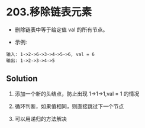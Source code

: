 # 203.移除链表元素

- 删除链表中等于给定值 val 的所有节点。

- 示例:

```shell
输入: 1->2->6->3->4->5->6, val = 6
输出: 1->2->3->4->5
```

## Solution

1. 添加一个新的头结点，防止出现 1->1->1,val = 1 的情况

2. 循环判断，如果值相同，则直接跳过下一个节点

3. 可以用递归的方法解决
